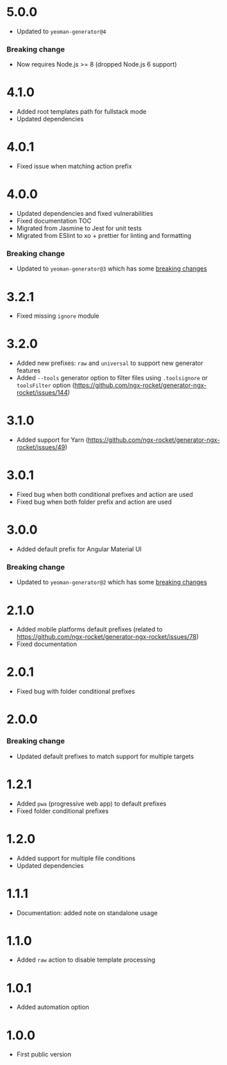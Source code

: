 # 5.0.0
- Updated to `yeoman-generator@4`

### Breaking change
- Now requires Node.js >= 8 (dropped Node.js 6 support)

# 4.1.0
- Added root templates path for fullstack mode
- Updated dependencies

# 4.0.1
- Fixed issue when matching action prefix

# 4.0.0
- Updated dependencies and fixed vulnerabilities
- Fixed documentation TOC
- Migrated from Jasmine to Jest for unit tests
- Migrated from ESlint to xo + prettier for linting and formatting

### Breaking change
- Updated to `yeoman-generator@3` which has some [breaking changes](https://github.com/yeoman/generator/releases/tag/v3.0.0)

# 3.2.1
- Fixed missing `ignore` module

# 3.2.0
- Added new prefixes: `raw` and `universal` to support new generator features
- Added `--tools` generator option to filter files using `.toolsignore` or `toolsFilter` option (https://github.com/ngx-rocket/generator-ngx-rocket/issues/144)

# 3.1.0
- Added support for Yarn (https://github.com/ngx-rocket/generator-ngx-rocket/issues/49)

# 3.0.1
- Fixed bug when both conditional prefixes and action are used
- Fixed bug when both folder prefix and action are used

# 3.0.0
- Added default prefix for Angular Material UI

### Breaking change
- Updated to `yeoman-generator@2` which has some [breaking changes](https://github.com/yeoman/generator/releases/tag/v2.0.0)

# 2.1.0
- Added mobile platforms default prefixes (related to https://github.com/ngx-rocket/generator-ngx-rocket/issues/78)
- Fixed documentation

# 2.0.1
- Fixed bug with folder conditional prefixes

# 2.0.0
### Breaking change
- Updated default prefixes to match support for multiple targets

# 1.2.1
- Added `pwa` (progressive web app) to default prefixes
- Fixed folder conditional prefixes

# 1.2.0
- Added support for multiple file conditions
- Updated dependencies

# 1.1.1
- Documentation: added note on standalone usage

# 1.1.0
- Added `raw` action to disable template processing

# 1.0.1
- Added automation option

# 1.0.0
- First public version